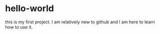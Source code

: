 # hello-world
this is my first project. I am relatively new to github and I am here to learn how to use it.
